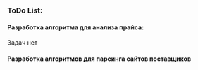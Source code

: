 ﻿### ToDo List:

#### Разработка алгоритма для анализа прайса:

Задач нет

#### Разработка алгоритмов для парсинга сайтов поставщиков